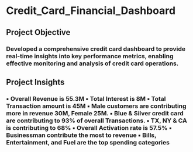 # Credit_Card_Financial_Dashboard
<h2>Project Objective</h2>
<h3>Developed a comprehensive credit card dashboard to provide real-time insights into key performance metrics, enabling effective monitoring and analysis of credit card operations.</h3>
<h2>Project Insights</h2>
<h3>
▪️ Overall Revenue is 55.3M
▪️ Total Interest is 8M
▪️ Total Transaction amount is 45M
▪️ Male customers are contributing more in revenue 30M, Female 25M.
▪️ Blue & Silver credit card are contributing to 93% of overall Transactions.
▪️ TX, NY & CA is contributing to 68%
▪️ Overall Activation rate is 57.5%
▪️ Businessman contribute the most to revenue
▪️ Bills, Entertainment, and Fuel are the top spending categories
</h3>
